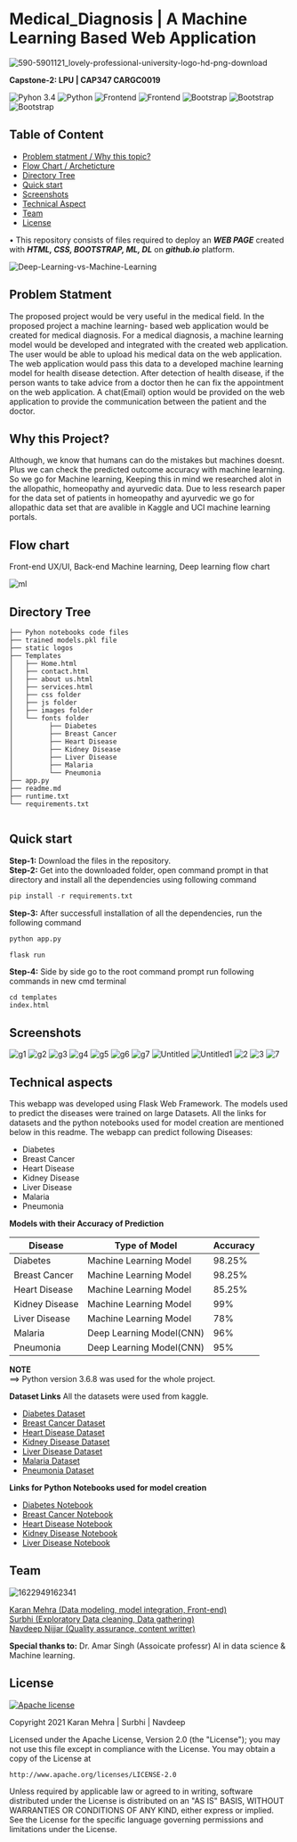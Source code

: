 # Medical_Diagnosis |  A Machine Learning Based Web Application

![590-5901121_lovely-professional-university-logo-hd-png-download](https://user-images.githubusercontent.com/62024355/120755302-6ee99700-c52b-11eb-95b8-075edac041ed.png)


__Capstone-2: LPU | CAP347 CARGC0019__


![Pyhon 3.4](https://img.shields.io/badge/ide-Jupyter_notebook-blue.svg) ![Python](https://img.shields.io/badge/Language-Python-brightgreen.svg)  ![Frontend](https://img.shields.io/badge/Frontend-Bootstrap-purple.svg)  ![Frontend](https://img.shields.io/badge/Libraries-Streamlit-purple.svg)    ![Bootstrap](https://img.shields.io/badge/BaseEnvironment-AnacondaPrompt-brown.svg)   ![Bootstrap](https://img.shields.io/badge/Deployment-Github-yellow.svg)   ![Bootstrap](https://img.shields.io/badge/Debugging-LocalHost-blue.svg)  

## Table of Content
  * [Problem statment / Why this topic?](#Problem-statment)
  * [Flow Chart / Archeticture](#Flow-chart)
  * [Directory Tree](#directory-tree)
  * [Quick start](#Quick-start)
  * [Screenshots](#screenshots)
  * [Technical Aspect](#technical-aspect)
  * [Team](#team)
  * [License](#license)
  

  • This repository consists of files required to deploy an ___WEB PAGE___ created with ___HTML, CSS, BOOTSTRAP, ML, DL___ on ___github.io___ platform.
  
  
![Deep-Learning-vs-Machine-Learning](https://user-images.githubusercontent.com/62024355/120758532-95a9cc80-c52f-11eb-9e5f-2255cd9b8a6c.jpg)

  
## Problem Statment
The proposed project would be very useful in the medical field. In the proposed project a machine learning- based web application would be created for medical diagnosis. For a medical diagnosis, a machine learning model would be developed and integrated with the created web application. The user would be able to upload his medical data on the web application. The web application would pass this data to a developed machine learning model for health disease detection. After detection of health disease, if the person wants to take advice from a doctor then he can fix the appointment on the web application. A chat(Email) option would be provided on the web application to provide the communication between the patient and the doctor.

## Why this Project?
Although, we know that humans can do the mistakes but machines doesnt. Plus we can check the predicted outcome accuracy with machine learning. So we go for Machine learning, Keeping this in mind we researched alot in the allopathic, homeopathy and ayurvedic data. Due to less research paper for the data set of patients in homeopathy and ayurvedic we go for allopathic data set that are avalible in Kaggle and UCI machine learning portals.
  
  
## Flow chart
Front-end UX/UI, Back-end Machine learning, Deep learning flow chart
  

![ml](https://user-images.githubusercontent.com/62024355/120781058-4fac3300-c546-11eb-83be-dfc8319fd2f3.png)
  
  
  
  
## Directory Tree 
```
├── Pyhon notebooks code files
├── trained models.pkl file
├── static logos
├── Templates
│   ├── Home.html
│   ├── contact.html
│   ├── about us.html
│   ├── services.html
│   ├── css folder
│   ├── js folder
│   ├── images folder
│   └── fonts folder
│         ├── Diabetes
│         ├── Breast Cancer
│         ├── Heart Disease
│         ├── Kidney Disease
│         ├── Liver Disease
│         ├── Malaria
│         └── Pneumonia
├── app.py
├── readme.md
├── runtime.txt
└── requirements.txt


```

  
  
  
## Quick start
  
**Step-1:** Download the files in the repository.<br>
**Step-2:** Get into the downloaded folder, open command prompt in that directory and install all the dependencies using following command<br>
```python
pip install -r requirements.txt
```
**Step-3:** After successfull installation of all the dependencies, run the following command<br>
```python
python app.py
```

```python
flask run
```
**Step-4:** Side by side go to the root command prompt run following commands in new cmd terminal<br> 
```
cd templates
index.html
```



  
## Screenshots


![g1](https://user-images.githubusercontent.com/62024355/120784738-09f16980-c54a-11eb-8742-daca4ada33b0.jpg)
![g2](https://user-images.githubusercontent.com/62024355/120784742-0a8a0000-c54a-11eb-81a3-daee8b1eafd8.jpg)
![g3](https://user-images.githubusercontent.com/62024355/120784744-0b229680-c54a-11eb-9596-d324a25a192a.jpg)
![g4](https://user-images.githubusercontent.com/62024355/120784746-0bbb2d00-c54a-11eb-9365-df3172efcde1.jpg)
![g5](https://user-images.githubusercontent.com/62024355/120784749-0bbb2d00-c54a-11eb-9d8a-3f4b53b9f208.jpg)
![g6](https://user-images.githubusercontent.com/62024355/120784751-0c53c380-c54a-11eb-8401-6353e69ff728.jpg)
![g7](https://user-images.githubusercontent.com/62024355/120784730-078f0f80-c54a-11eb-8c37-dffa48791db5.jpg)
![Untitled](https://user-images.githubusercontent.com/62024355/120785788-1a561400-c54b-11eb-85d7-dcc64bb959f8.png)
![Untitled1](https://user-images.githubusercontent.com/62024355/120785797-1cb86e00-c54b-11eb-8323-47ab1312e6d6.png)
![2](https://user-images.githubusercontent.com/62024355/120785800-1d510480-c54b-11eb-8bc6-65447a5bd264.png)
![3](https://user-images.githubusercontent.com/62024355/120785802-1de99b00-c54b-11eb-9c62-68e470eecd31.png)
![7](https://user-images.githubusercontent.com/62024355/120785806-1de99b00-c54b-11eb-88ed-238fa0e9b0c1.png)


  
  
  
  
  
  
  
  
  
  
  
  
  
  
  
  

## Technical aspects
This webapp was developed using Flask Web Framework. The models used to predict the diseases were trained on large Datasets. All the links for datasets and the python notebooks used for model creation are mentioned below in this readme. The webapp can predict following Diseases:
* Diabetes
* Breast Cancer
* Heart Disease
* Kidney Disease
* Liver Disease
* Malaria
* Pneumonia

__Models with their Accuracy of Prediction__

Disease | Type of Model | Accuracy
--- | --- | ---
Diabetes | Machine Learning Model | 98.25%
Breast Cancer | Machine Learning Model | 98.25%
Heart Disease | Machine Learning Model | 85.25%
Kidney Disease | Machine Learning Model | 99%
Liver Disease | Machine Learning Model | 78%
Malaria | Deep Learning Model(CNN) | 96%
Pneumonia | Deep Learning Model(CNN) | 95%

__NOTE__
<br>
==> Python version 3.6.8 was used for the whole project.<br>

__Dataset Links__
All the datasets were used from kaggle.
* [Diabetes Dataset](https://www.kaggle.com/uciml/pima-indians-diabetes-database)
* [Breast Cancer Dataset](https://www.kaggle.com/uciml/breast-cancer-wisconsin-data)
* [Heart Disease Dataset](https://www.kaggle.com/ronitf/heart-disease-uci)
* [Kidney Disease Dataset](https://www.kaggle.com/mansoordaku/ckdisease)
* [Liver Disease Dataset](https://www.kaggle.com/uciml/indian-liver-patient-records)
* [Malaria Dataset](https://www.kaggle.com/iarunava/cell-images-for-detecting-malaria)
* [Pneumonia Dataset](https://www.kaggle.com/paultimothymooney/chest-xray-pneumonia)

__Links for Python Notebooks used for model creation__
* [Diabetes Notebook](https://github.com/venugopalkadamba/Multi_Disease_Predictor/blob/master/Python%20Notebooks/Diabetes_Prediction.ipynb)
* [Breast Cancer Notebook](https://github.com/venugopalkadamba/Multi_Disease_Predictor/blob/master/Python%20Notebooks/Cancer_Prediction.ipynb)
* [Heart Disease Notebook](https://github.com/venugopalkadamba/Multi_Disease_Predictor/blob/master/Python%20Notebooks/Heart_Disease_Prediction.ipynb)
* [Kidney Disease Notebook](https://github.com/venugopalkadamba/Multi_Disease_Predictor/blob/master/Python%20Notebooks/Kidney_Disease_Prediction.ipynb)
* [Liver Disease Notebook](https://github.com/venugopalkadamba/Multi_Disease_Predictor/blob/master/Python%20Notebooks/Liver_Disease_Prediction.ipynb)




## Team
![1622949162341](https://user-images.githubusercontent.com/62024355/120911263-703dcf80-c6a3-11eb-874f-93b538270b4e.jpg)



[Karan Mehra (Data modeling, model integration, Front-end)](https://karanmehra7107.github.io/My-Portfolio/index.html) <br> [Surbhi (Exploratory Data cleaning, Data gathering)](https://github.com/Surbhisingh014) 
<br>[Navdeep Nijjar (Quality assurance, content writter)](https://karanmehra7107.github.io/My-Portfolio/index.html)


__Special thanks to:__ Dr. Amar Singh (Assoicate professr) AI in data science & Machine learning.

## License
[![Apache license](https://img.shields.io/badge/license-apache-blue?style=for-the-badge&logo=appveyor)](http://www.apache.org/licenses/LICENSE-2.0e)

Copyright 2021 Karan Mehra | Surbhi | Navdeep

Licensed under the Apache License, Version 2.0 (the "License");
you may not use this file except in compliance with the License.
You may obtain a copy of the License at

    http://www.apache.org/licenses/LICENSE-2.0

Unless required by applicable law or agreed to in writing, software
distributed under the License is distributed on an "AS IS" BASIS,
WITHOUT WARRANTIES OR CONDITIONS OF ANY KIND, either express or implied.
See the License for the specific language governing permissions and
limitations under the License.
